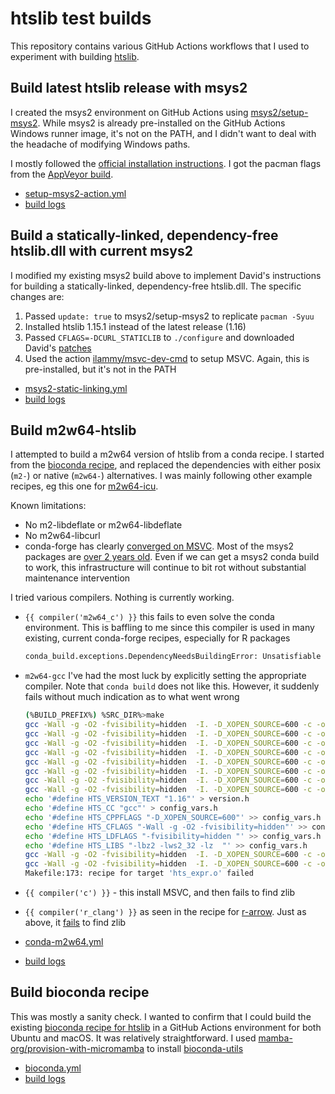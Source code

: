 # htslib test builds

This repository contains various GitHub Actions workflows that I used to
experiment with building [htslib][].

[htslib]: https://github.com/samtools/htslib

## Build latest htslib release with msys2

I created the msys2 environment on GitHub Actions using [msys2/setup-msys2][].
While msys2 is already pre-installed on the GitHub Actions Windows runner image,
it's not on the PATH, and I didn't want to deal with the headache of modifying
Windows paths.

[msys2/setup-msys2]: https://github.com/msys2/setup-msys2

I mostly followed the [official installation instructions][install]. I got the
pacman flags from the [AppVeyor build][appveyor].

[install]: https://github.com/samtools/htslib/blob/463830bf7de8c4ab731c4d67c49ddc446f498f50/INSTALL#L276
[appveyor]: https://github.com/samtools/htslib/blob/develop/.appveyor.yml

* [setup-msys2-action.yml](https://github.com/jdblischak/htslib-test-builds/blob/main/.github/workflows/setup-msys2-action.yml)
* [build logs](https://github.com/jdblischak/htslib-test-builds/actions/workflows/setup-msys2-action.yml)

## Build a statically-linked, dependency-free htslib.dll with current msys2

I modified my existing msys2 build above to implement David's instructions for
building a statically-linked, dependency-free htslib.dll. The specific changes are:

1. Passed `update: true` to msys2/setup-msys2 to replicate `pacman -Syuu`
1. Installed htslib 1.15.1 instead of the latest release (1.16)
1. Passed `CFLAGS=-DCURL_STATICLIB` to `./configure` and downloaded David's
   [patches][patches]
1. Used the action [ilammy/msvc-dev-cmd][] to setup MSVC. Again, this is
   pre-installed, but it's not in the PATH

[patches]: https://github.com/TileDB-Inc/TileDB-VCF/blob/dlh/sc-24772-msys2-htslib-msvc-tdbvcf-WIP1/libtiledbvcf/cmake/patches/
[ilammy/msvc-dev-cmd]: https://github.com/ilammy/msvc-dev-cmd

* [msys2-static-linking.yml](https://github.com/jdblischak/htslib-test-builds/blob/main/.github/workflows/msys2-static-linking.yml)
* [build logs](https://github.com/jdblischak/htslib-test-builds/actions/workflows/msys2-static-linking.yml)

## Build m2w64-htslib

I attempted to build a m2w64 version of htslib from a conda recipe. I started
from the [bioconda recipe][htslib-bioconda], and replaced the dependencies with
either posix (`m2-`) or native (`m2w64-`) alternatives. I was mainly following
other example recipes, eg this one for [m2w64-icu][].

[m2w64-icu]: https://github.com/conda-forge/msys2-recipes/blob/c34a184e6d198d5dc9286cf5a0ebcac241481fe6/msys2/m2w64-icu/meta.yaml

Known limitations:

* No m2-libdeflate or m2w64-libdeflate
* No m2w64-libcurl
* conda-forge has clearly [converged on
  MSVC](https://conda-forge.org/docs/maintainer/knowledge_base.html#compilers).
  Most of the msys2 packages are [over 2 years
  old](https://github.com/conda-forge/msys2-recipes). Even if we can get a msys2
  conda build to work, this infrastructure will continue to bit rot without
  substantial maintenance intervention

I tried various compilers. Nothing is currently working.

* `{{ compiler('m2w64_c') }}` this fails to even solve the conda environment.
  This is baffling to me since this compiler is used in many existing, current
  conda-forge recipes, especially for R packages
  ```sh
  conda_build.exceptions.DependencyNeedsBuildingError: Unsatisfiable dependencies for platform win-64: {'m2w64_c_win-64'}
  ```

* `m2w64-gcc` I've had the most luck by explicitly setting the appropriate
  compiler. Note that `conda build` does not like this. However, it suddenly
  fails without much indication as to what went wrong
  ```sh
  (%BUILD_PREFIX%) %SRC_DIR%>make
  gcc -Wall -g -O2 -fvisibility=hidden  -I. -D_XOPEN_SOURCE=600 -c -o kfunc.o kfunc.c
  gcc -Wall -g -O2 -fvisibility=hidden  -I. -D_XOPEN_SOURCE=600 -c -o kstring.o kstring.c
  gcc -Wall -g -O2 -fvisibility=hidden  -I. -D_XOPEN_SOURCE=600 -c -o bcf_sr_sort.o bcf_sr_sort.c
  gcc -Wall -g -O2 -fvisibility=hidden  -I. -D_XOPEN_SOURCE=600 -c -o bgzf.o bgzf.c
  gcc -Wall -g -O2 -fvisibility=hidden  -I. -D_XOPEN_SOURCE=600 -c -o errmod.o errmod.c
  gcc -Wall -g -O2 -fvisibility=hidden  -I. -D_XOPEN_SOURCE=600 -c -o faidx.o faidx.c
  gcc -Wall -g -O2 -fvisibility=hidden  -I. -D_XOPEN_SOURCE=600 -c -o header.o header.c
  gcc -Wall -g -O2 -fvisibility=hidden  -I. -D_XOPEN_SOURCE=600 -c -o hfile.o hfile.c
  echo '#define HTS_VERSION_TEXT "1.16"' > version.h
  echo '#define HTS_CC "gcc"' > config_vars.h
  echo '#define HTS_CPPFLAGS "-D_XOPEN_SOURCE=600"' >> config_vars.h
  echo '#define HTS_CFLAGS "-Wall -g -O2 -fvisibility=hidden"' >> config_vars.h
  echo '#define HTS_LDFLAGS "-fvisibility=hidden "' >> config_vars.h
  echo '#define HTS_LIBS "-lbz2 -lws2_32 -lz  "' >> config_vars.h
  gcc -Wall -g -O2 -fvisibility=hidden  -I. -D_XOPEN_SOURCE=600 -c -o hts.o hts.c
  gcc -Wall -g -O2 -fvisibility=hidden  -I. -D_XOPEN_SOURCE=600 -c -o hts_expr.o hts_expr.c
  Makefile:173: recipe for target 'hts_expr.o' failed
  ```

* `{{ compiler('c') }}` - this install MSVC, and then fails to find zlib

* `{{ compiler('r_clang') }}` as seen in the recipe for
  [r-arrow](https://github.com/conda-forge/r-arrow-feedstock/blob/494d0e66ffab16cd8a6b56a31ddecc592e596e28/recipe/meta.yaml#L31).
  Just as above, it
  [fails](https://github.com/jdblischak/htslib-test-builds/actions/runs/4075803294/jobs/7022692556)
  to find zlib

* [conda-m2w64.yml](https://github.com/jdblischak/htslib-test-builds/actions/workflows/conda-m2w64.yml)
* [build logs](https://github.com/jdblischak/htslib-test-builds/blob/main/.github/workflows/conda-m2w64.yml)

## Build bioconda recipe

This was mostly a sanity check. I wanted to confirm that I could build the
existing  [bioconda recipe for htslib][htslib-bioconda] in a GitHub Actions
environment for both Ubuntu and macOS. It was relatively straightforward. I used
[mamba-org/provision-with-micromamba][] to install [bioconda-utils][]

[htslib-bioconda]: https://github.com/bioconda/bioconda-recipes/tree/master/recipes/htslib
[mamba-org/provision-with-micromamba]: https://github.com/mamba-org/provision-with-micromamba
[bioconda-utils]: https://github.com/bioconda/bioconda-utils


* [bioconda.yml](https://github.com/jdblischak/htslib-test-builds/blob/main/.github/workflows/bioconda.yml)
* [build logs](https://github.com/jdblischak/htslib-test-builds/actions/workflows/bioconda.yml)
